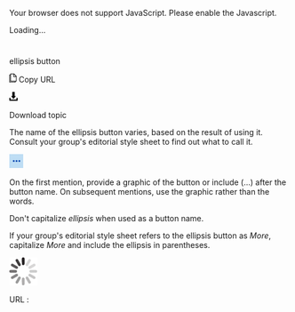 Your browser does not support JavaScript. Please enable the Javascript.

Loading...

# 

ellipsis button

![Copy URL](ellipsis-button_files/Copy.png)
Copy URL

![Download](ellipsis-button_files/Download.png)

Download topic

The
name of the ellipsis button varies, based on the result of using it.
Consult your group's editorial style sheet to find out what to call
it. 

![](ellipsis-button_files/447573893.PNG)

On
the first mention, provide a graphic of the button or include (…) after
the button name. On subsequent mentions, use the graphic rather than
the words. 

Don't capitalize *ellipsis* when used as a button name. 

If your group's editorial style sheet refers to the ellipsis button as *More*, capitalize *More* and include the ellipsis in parentheses. 

![In progress](ellipsis-button_files/activity-large.gif)

URL :
